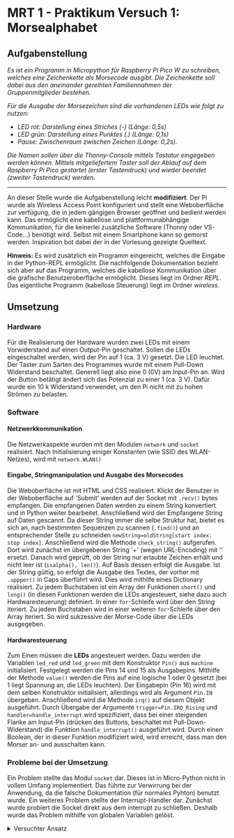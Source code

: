 # MRT 1 - Praktikum Versuch 1: Morsealphabet

## Aufgabenstellung
*Es ist ein Programm in Micropython für Raspberry Pi Pico W zu schreiben, welches
eine Zeichenkette als Morsecode ausgibt. Die Zeichenkette soll dabei aus den
aneinander gereihten Familiennahmen der Gruppenmitglieder bestehen.*

*Für die Ausgabe der Morsezeichen sind die vorhandenen LEDs wie folgt zu nutzen:*
- *LED rot: Darstellung eines Striches (-) (Länge: 0,5s)*
- *LED grün: Darstellung eines Punktes (.) (Länge: 0,1s)*
- *Pause: Zwischenraum zwischen Zeichen (Länge: 0,2s).*

*Die Namen sollen über die Thonny-Console mittels Tastatur eingegeben werden
können. Mittels mitgeliefertem Taster soll der Ablauf auf dem Raspberry Pi Pico
gestartet (erster Tastendruck) und wieder beendet (zweiter Tastendruck) werden.*

---

An dieser Stelle wurde die Aufgabenstellung leicht **modifiziert**. Der Pi wurde als Wireless Access Point konfiguriert und stellt eine Weboberfläche zur verfügung, die in jedem gängigen Browser geöffnet und bedient werden kann. Das ermöglicht eine kabellose und plattformunabhängige Kommunikation, für die keinerlei zusätzliche Software (Thonny oder VS-Code...) benötigt wird. Selbst mit einem Smartphone kann so gemorst werden. Inspiration bot dabei der in der Vorlesung gezeigte Quelltext.

**Hinweis:** Es wird zusätzlich ein Programm eingereicht, welches die Eingabe in der Python-REPL ermöglicht. Die nachfolgende Dokumentation bezieht sich aber auf das Programm, welches die kabellose Kommunikation über die grafische Benutzeroberfläche ermöglicht. Dieses liegt im Ordner *REPL*. Das eigentliche Programm (kabellose Steuerung) liegt im Ordner *wireless*.

## Umsetzung
### Hardware
Für die Realisierung der Hardware wurden zwei LEDs mit einem Vorwiderstand auf einen Output-Pin geschaltet. Sollen die LEDs eingeschaltet werden, wird der Pin auf 1 (ca. 3 V) gesetzt. Die LED leuchtet.
Der Taster zum Sarten des Programmes wurde mit einem Pull-Down Widerstand beschaltet. Generell liegt also eine 0 (0V) am Input-Pin an. Wird der Button betätigt ändert sich das Potenzial zu einer 1 (ca. 3 V). Dafür wurde ein 10 k Widerstand verwendet, um den Pi nicht mit zu hohen Strömen zu belasten. 

### Software
#### Netzwerkkommunikation
Die Netzwerkaspekte wurden mit den Modulen `network` und `socket` realisiert. Nach Initialisierung einiger Konstanten (wie SSID des WLAN-Netzes), wird mit `network.WLAN()`
#### Eingabe, Stringmanipulation und Ausgabe des Morsecodes
Die Weboberfläche ist mit HTML und CSS realisiert. Klickt der Benutzer in der Weboberfläche auf 'Submit' werden auf der Socket mit `.recv()` bytes empfangen. Die empfangenen Daten werden zu einem String konvertiert und in Python weiter bearbeitet. Anschließend wird der Empfangene String auf Daten gescannt. Da dieser String immer die selbe Struktur hat, bietet es sich an, nach bestimmten Sequenzen zu scannen (`.find()`) und an entsprechender Stelle zu schneiden `newString=oldString[start index: stop index]`.
Anschließend wird die Methode `check_string()` aufgerufen. Dort wird zunächst im übergebenen String '+' (wegen URL-Encoding) mit '' ersetzt. Danach wird geprüft, ob der String nur erlaubte Zeichen erhält und nicht leer ist (`isalpha(), len()`). Auf Basis dessen erfolgt die Ausgabe. Ist der String gültig, so erfolgt die Ausgabe des Textes, der vorher mit `.uppper()` in Caps überführt wird. 
Dies wird mithilfe eines Dictionary realisiert. Zu jedem Buchstaben ist ein Array der Funktionen `short()` und `long()` (in diesen Funktionen werden die LEDs angesteuert, siehe dazu auch Hardwaresteuerung) definiert. In einer `for`-Schleife wird über den String iteriert. Zu jedem Buchstaben wird in einer weiteren `for`-Schleife über den Array iteriert. So wird sukzessive der Morse-Code über die LEDs ausgegeben.
#### Hardwaresteuerung 
Zum Einen müssen die **LEDs** angesteuert werden. Dazu werden die Variablen `led_red` und `led_green` mit dem Konstruktor `Pin()` aus `machine` initialisiert. Festgelegt werden die Pins 14 und 15 als Ausgabepins. Mithilfe der Methode `value()` werden die Pins auf eine logische 1 oder 0 gesetzt (bei 1 liegt Spannung an, die LEDs leuchten).
Der Eingabepin (Pin 16) wird mit dem selben Konstruktor initialisiert, allerdings wird als Argument `Pin.IN` übergeben. Anschließend wird die Methode `irq()` auf diesem Objekt ausgeführt. Durch Übergabe der Argumente `trigger=Pin.IRQ_Rising` und `handler=handle_interrupt` wird spezifiziert, dass bei einer steigenden Flanke am Input-Pin (drücken des Buttons, beschaltet mit Pull-Down-Widerstand) die Funktion `handle_interrupt()` ausgeführt wird. Durch einen Boolean, der in dieser Funktion modifiziert wird, wird erreicht, dass man den Morser an- und ausschalten kann.
### Probleme bei der Umsetzung
Ein Problem stellte das Modul `socket` dar. Dieses ist in Micro-Python nicht in vollem Umfang implementiert. Das führte zur Verwirrung bei der Anwendung, da die falsche Dokumentation (für normales Pyhton) benutzt wurde.
Ein weiteres Problem stellte der Interrupt-Handler dar. Zunächst wurde probiert die Socket direkt aus dem interrupt zu schließen. Deshalb wurde das Problem mithilfe von globalen Variablen gelöst.

<details><summary> Versuchter Ansatz </summary>
 
 Damit dem Handler Argumente übergeben werden konnten, musste dieser mit einer `lambda` -Funktion gewrappt werden.
 
```python
.irq(..., handler=lambda pin=pin, sock=sock: handle_interrupt(pin, sock))
```
Dieser Ansatz ist fehlgeschlagen, da der Handler nicht für so hohe Abstraktionsebenen (sockets) gedacht ist. 
 
</details>


